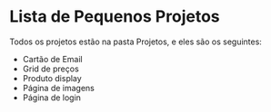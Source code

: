 # Lista de Pequenos Projetos

Todos os projetos estão na pasta Projetos, e eles são os seguintes:

*   Cartão de Email   
*   Grid de preços
*   Produto display
*   Página de imagens 
*   Página de login